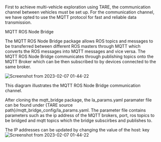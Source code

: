 First to achieve multi-vehicle exploration using TARE, the communication channel between vehicles must be set up.
For the communication channel, we have opted to use the MQTT protocol for fast and reliable data transmission.

MQTT ROS Node Bridge

The MQTT ROS Node Bridge package allows ROS topics and messages to be transferred between different ROS masters through MQTT which converts the ROS messages into MQTT messages and vice versa.
The MQTT ROS Node Bridge communicates through publishing topics onto the MQTT Broker which can be then subscribed to by devices connected to the same broker.

![Screenshot from 2023-02-07 01-44-22](https://user-images.githubusercontent.com/15362203/217045923-5f663f90-2c2e-49ff-8a28-a7169048b424.png)

This diagram illustrates the MQTT ROS Node Bridge communication channel.

After cloning the mqtt_bridge package, the la_params.yaml paramater file can be found under {TARE source path}/mqtt_bridge_config/la_params.yaml. 
The parameter file contains parameters such as the ip address of the MQTT brokers, port, ros topics to be bridged and mqtt topics which the bridge subscirbes and publishes to.

The IP addresses can be updated by changing the value of the host: key
![Screenshot from 2023-02-07 01-44-22](https://user-images.githubusercontent.com/15362203/217047894-21524e55-d124-4779-b186-b1e3026003c6.png)

